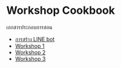 # Workshop Cookbook

เอกสารประกอบการสอน

- [การสร้าง LINE bot](./0_Create_LINE_bot.md)
- [Workshop 1](./1_Workshop_1.md)
- [Workshop 2](./2_Workshop_2.md)
- [Workshop 3](./3_Workshop_3_Setup.md)